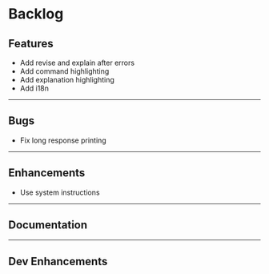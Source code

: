 # Backlog

Features
---

- Add revise and explain after errors
- Add command highlighting
- Add explanation highlighting
- Add i18n

---
Bugs
---

- Fix long response printing

---
Enhancements
---

- Use system instructions

---
Documentation
---

---
Dev Enhancements
---
